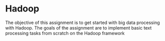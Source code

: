 # Hadoop
The objective of this assignment is to get started with big data processing with Hadoop. The goals of the assignment are to implement basic text processing tasks from scratch on the Hadoop framework
